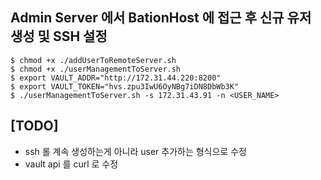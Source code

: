
##  Admin Server 에서 BationHost 에 접근 후 신규 유저 생성 및 SSH 설정
 
```console
$ chmod +x ./addUserToRemoteServer.sh
$ chmod +x ./userManagementToServer.sh
$ export VAULT_ADDR="http://172.31.44.220:8200"
$ export VAULT_TOKEN="hvs.zpu3IwU6OyNBg7iDN8DbWb3K"
$ ./userManagementToServer.sh -s 172.31.43.91 -n <USER_NAME>
```

## [TODO] 

- ssh 롤 계속 생성하는게 아니라 user 추가하는 형식으로 수정
- vault api 를 curl 로 수정 

